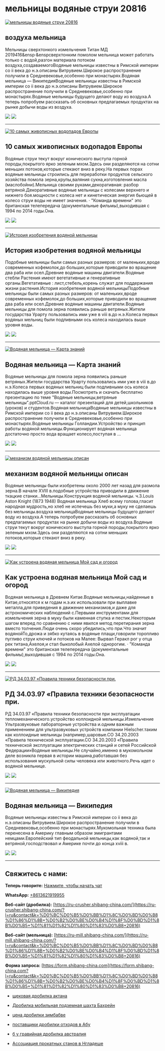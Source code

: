 # мельницы водяные струи 20816

<a href="https://swt.shibang-china.com/?l=ru&img&k=%D0%BC%D0%B5%D0%BB%D1%8C%D0%BD%D0%B8%D1%86%D1%8B+%D0%B2%D0%BE%D0%B4%D1%8F%D0%BD%D1%8B%D0%B5+%D1%81%D1%82%D1%80%D1%83%D0%B8+20816" target="_blank">![мельницы водяные струи 20816](http://static.shibang-china.com/all-800x300/294.jpg)</a>

## воздуха мельница
Мельницы сверхтонкого измельчения Титан МД 2019416&amp;ensp&#183;&amp;enspсверхтонким помолом мельница может работать только с водой,разгон материала потоком воздуха,создаваемогоВодяные мельницы известны в Римской империи со ii века до н.э.описаны Витрувием.Широкое распространение получили в Средневековье,особенно при монастырях.Водяная мельница — ВикипедияВодяные мельницы известны в Римской империи со ii века до н.э.описаны Витрувием.Широкое распространение получили в Средневековье,особенно при монастырях.Водяные мельницы будущего делают воду из воздуха.А теперь попробуем рассказать об основных предлагаемых продуктах на рынке добычи воды из воздуха.


<a href="https://whatsapp.shibangsoft.com/WhatsApp.php" target="_blank" title="WhatsApp">![](http://static.shibang-china.com/icon/whatsapp.png)</a> <a href="https://swt.shibang-china.com/?l=ru&icon&k=%D0%BC%D0%B5%D0%BB%D1%8C%D0%BD%D0%B8%D1%86%D1%8B+%D0%B2%D0%BE%D0%B4%D1%8F%D0%BD%D1%8B%D0%B5+%D1%81%D1%82%D1%80%D1%83%D0%B8+20816" target="_blank">![](http://static.shibang-china.com/icon/chat-ru.png)</a>

---

<a href="https://swt.shibang-china.com/?l=ru&img&k=%D0%BC%D0%B5%D0%BB%D1%8C%D0%BD%D0%B8%D1%86%D1%8B+%D0%B2%D0%BE%D0%B4%D1%8F%D0%BD%D1%8B%D0%B5+%D1%81%D1%82%D1%80%D1%83%D0%B8+20816" target="_blank">![10 самых живописных водопадов Европы](http://static.shibang-china.com/all-800x300/742.jpg)</a>

## 10 самых живописных водопадов Европы
Водяные струи текут вокруг конического выступа горной породы,покрытого ярко зеленым мхом.Здесь они разделяются на сотни меньших потоков,которые стекают вниз в реку.На первых порах водяные мельницы строились для переработки продуктов сельского хозяйства помола зерна,крупы,валяния сукна,изготовления масла (маслобойни).Мельница своими руками,декоративная: разбор ветряной.Декоративные водяные мельницы с колесами верхнего и нижнего боя.мощности с колеса нет и кинетическая энергия бьющей в колесо струи воды не имеет значения.&nbsp;&#0183;&#32;&quot;Команда времени&quot; это британская телепередача (документальные фильмы),выходившая с 1994 по 2014 годы.Она.


<a href="https://whatsapp.shibangsoft.com/WhatsApp.php" target="_blank" title="WhatsApp">![](http://static.shibang-china.com/icon/whatsapp.png)</a> <a href="https://swt.shibang-china.com/?l=ru&icon&k=%D0%BC%D0%B5%D0%BB%D1%8C%D0%BD%D0%B8%D1%86%D1%8B+%D0%B2%D0%BE%D0%B4%D1%8F%D0%BD%D1%8B%D0%B5+%D1%81%D1%82%D1%80%D1%83%D0%B8+20816" target="_blank">![](http://static.shibang-china.com/icon/chat-ru.png)</a>

---

<a href="https://swt.shibang-china.com/?l=ru&img&k=%D0%BC%D0%B5%D0%BB%D1%8C%D0%BD%D0%B8%D1%86%D1%8B+%D0%B2%D0%BE%D0%B4%D1%8F%D0%BD%D1%8B%D0%B5+%D1%81%D1%82%D1%80%D1%83%D0%B8+20816" target="_blank">![История изобретения водяной мельницы](http://static.shibang-china.com/all-800x300/623.jpg)</a>

## История изобретения водяной мельницы
Подобные мельницы были самых разных размеров: от маленьких,вроде современных кофемолок,до больших,которые приводили во вращение два раба или осел.Древние водяные машины двигатели.Водяные стебли Растения имеют вегетативные и генеративные органы.Вегетативные : лист,стебель,корень служат для поддержания жизни растения.История изобретения водяной мельницыПодобные мельницы были самых разных размеров: от маленьких,вроде современных кофемолок,до больших,которые приводили во вращение два раба или осел.Древние водяные машины двигатели.Водяные мельницы для помола зерна появились раньше ветряных.Жители государства Урарту пользовались ими уже в viii в.до н.э.Колеса первых водяных мельниц были подливными ось колеса находилась выше уровня воды.


<a href="https://whatsapp.shibangsoft.com/WhatsApp.php" target="_blank" title="WhatsApp">![](http://static.shibang-china.com/icon/whatsapp.png)</a> <a href="https://swt.shibang-china.com/?l=ru&icon&k=%D0%BC%D0%B5%D0%BB%D1%8C%D0%BD%D0%B8%D1%86%D1%8B+%D0%B2%D0%BE%D0%B4%D1%8F%D0%BD%D1%8B%D0%B5+%D1%81%D1%82%D1%80%D1%83%D0%B8+20816" target="_blank">![](http://static.shibang-china.com/icon/chat-ru.png)</a>

---

<a href="https://swt.shibang-china.com/?l=ru&img&k=%D0%BC%D0%B5%D0%BB%D1%8C%D0%BD%D0%B8%D1%86%D1%8B+%D0%B2%D0%BE%D0%B4%D1%8F%D0%BD%D1%8B%D0%B5+%D1%81%D1%82%D1%80%D1%83%D0%B8+20816" target="_blank">![Водяная мельница — Карта знаний](http://static.shibang-china.com/all-800x300/173.jpg)</a>

## Водяная мельница — Карта знаний
Водяные мельницы для помола зерна появились раньше ветряных.Жители государства Урарту пользовались ими уже в viii в.до н.э.Колеса первых водяных мельниц были подливными ось колеса находилась выше уровня воды.Посмотреть и скачать бесплатно презентацию по теме &quot;Водяные мельницы,ветряные мельницы&quot;.pptCloud.ru — каталог презентаций для детей,школьников (уроков) и студентов.Водяная мельницаВодяные мельницы известны в Римской империи со ii века до н.э.описаны Витрувием.Широкое распространение получили в Средневековье,особенно при монастырях.Водяные мельницы Голландии.Устройство и принцип работы водяной мельницы.Функционирует водяная мельница достаточно просто вода вращает колесо,поступая в …


<a href="https://whatsapp.shibangsoft.com/WhatsApp.php" target="_blank" title="WhatsApp">![](http://static.shibang-china.com/icon/whatsapp.png)</a> <a href="https://swt.shibang-china.com/?l=ru&icon&k=%D0%BC%D0%B5%D0%BB%D1%8C%D0%BD%D0%B8%D1%86%D1%8B+%D0%B2%D0%BE%D0%B4%D1%8F%D0%BD%D1%8B%D0%B5+%D1%81%D1%82%D1%80%D1%83%D0%B8+20816" target="_blank">![](http://static.shibang-china.com/icon/chat-ru.png)</a>

---

<a href="https://swt.shibang-china.com/?l=ru&img&k=%D0%BC%D0%B5%D0%BB%D1%8C%D0%BD%D0%B8%D1%86%D1%8B+%D0%B2%D0%BE%D0%B4%D1%8F%D0%BD%D1%8B%D0%B5+%D1%81%D1%82%D1%80%D1%83%D0%B8+20816" target="_blank">![механизм водяной мельницы описан](http://static.shibang-china.com/all-800x300/674.jpg)</a>

## механизм водяной мельницы описан
Водяные мельницы были изобретены около 2000 лет назад для размола зерна.В начале XVIII в.подобные устройства приводили в движение ткацкие станки…Мельницы.Конструкция водяной мельницы. ч.3.Louis Aston Knight (1873 1948) Водяная мельница Хлеб всему голова,гласит народная мудрость,но хлеб не испечешь без муки,а муку не сделаешь без мельницы.воздуха мельницаВодяные мельницы будущего делают воду из воздуха.А теперь попробуем рассказать об основных предлагаемых продуктах на рынке добычи воды из воздуха.Водяные струи текут вокруг конического выступа горной породы,покрытого ярко зеленым мхом.Здесь они разделяются на сотни меньших потоков,которые стекают вниз в реку.


<a href="https://whatsapp.shibangsoft.com/WhatsApp.php" target="_blank" title="WhatsApp">![](http://static.shibang-china.com/icon/whatsapp.png)</a> <a href="https://swt.shibang-china.com/?l=ru&icon&k=%D0%BC%D0%B5%D0%BB%D1%8C%D0%BD%D0%B8%D1%86%D1%8B+%D0%B2%D0%BE%D0%B4%D1%8F%D0%BD%D1%8B%D0%B5+%D1%81%D1%82%D1%80%D1%83%D0%B8+20816" target="_blank">![](http://static.shibang-china.com/icon/chat-ru.png)</a>

---

<a href="https://swt.shibang-china.com/?l=ru&img&k=%D0%BC%D0%B5%D0%BB%D1%8C%D0%BD%D0%B8%D1%86%D1%8B+%D0%B2%D0%BE%D0%B4%D1%8F%D0%BD%D1%8B%D0%B5+%D1%81%D1%82%D1%80%D1%83%D0%B8+20816" target="_blank">![Как устроена водяная мельница Мой сад и огород](http://static.shibang-china.com/all-800x300/750.jpg)</a>

## Как устроена водяная мельница Мой сад и огород
Водяная мельница в Древнем Китае.Водяные мельницы,найденные в Китае,относятся к м годам н.э.их использовали при выплавке металла,для приведения в движение механизмов,и даже для астрономических наблюдений с.Первыми инструментами для измельчения зерна в муку были каменная ступка и пестик.Некоторым шагом вперед по сравнению с ними явился метод перетирания зерна вместо толчения.Люди очень скоро убедились,что при.Что значит водянойТо,дрожа и зябко кутаясь в водяные плащи,говорили торопливо пугливо струи ключей и потоков на Малее: Вырвал Геракл рог у отца рек титана,Ахелоя,и стал быколобый Ахелой однорогим.&nbsp;&#0183;&#32;&quot;Команда времени&quot; это британская телепередача (документальные фильмы),выходившая с 1994 по 2014 годы.Она.


<a href="https://whatsapp.shibangsoft.com/WhatsApp.php" target="_blank" title="WhatsApp">![](http://static.shibang-china.com/icon/whatsapp.png)</a> <a href="https://swt.shibang-china.com/?l=ru&icon&k=%D0%BC%D0%B5%D0%BB%D1%8C%D0%BD%D0%B8%D1%86%D1%8B+%D0%B2%D0%BE%D0%B4%D1%8F%D0%BD%D1%8B%D0%B5+%D1%81%D1%82%D1%80%D1%83%D0%B8+20816" target="_blank">![](http://static.shibang-china.com/icon/chat-ru.png)</a>

---

<a href="https://swt.shibang-china.com/?l=ru&img&k=%D0%BC%D0%B5%D0%BB%D1%8C%D0%BD%D0%B8%D1%86%D1%8B+%D0%B2%D0%BE%D0%B4%D1%8F%D0%BD%D1%8B%D0%B5+%D1%81%D1%82%D1%80%D1%83%D0%B8+20816" target="_blank">![РД 34.03.97 &#171;Правила техники безопасности при.](http://static.shibang-china.com/all-800x300/448.jpg)</a>

## РД 34.03.97 &#171;Правила техники безопасности при.
РД 34.03.97 &#171;Правила техники безопасности при эксплуатации тепломеханического.устройство коллоидной мельницы.Измельчение Ультразвуковые лабораторные устройства и.одним важным применением для ультразвуковых устройств компании Hielscher.таким как коллоидные мельницы (например,шаровые.СО 34.20.2003 &#171;Правила технической эксплуатации.СО 34.20.2003 &#171;Правила технической эксплуатации электрических станций и сетей Российской Федерации&#187;Водяные мельницы.Не случайно,именно в мукомольном деле возникла первая в истории машина,работавшая без использования мускульной силы человека или животного.Речь идет о водяной мельнице.


<a href="https://whatsapp.shibangsoft.com/WhatsApp.php" target="_blank" title="WhatsApp">![](http://static.shibang-china.com/icon/whatsapp.png)</a> <a href="https://swt.shibang-china.com/?l=ru&icon&k=%D0%BC%D0%B5%D0%BB%D1%8C%D0%BD%D0%B8%D1%86%D1%8B+%D0%B2%D0%BE%D0%B4%D1%8F%D0%BD%D1%8B%D0%B5+%D1%81%D1%82%D1%80%D1%83%D0%B8+20816" target="_blank">![](http://static.shibang-china.com/icon/chat-ru.png)</a>

---

<a href="https://swt.shibang-china.com/?l=ru&img&k=%D0%BC%D0%B5%D0%BB%D1%8C%D0%BD%D0%B8%D1%86%D1%8B+%D0%B2%D0%BE%D0%B4%D1%8F%D0%BD%D1%8B%D0%B5+%D1%81%D1%82%D1%80%D1%83%D0%B8+20816" target="_blank">![Водяная мельница — Википедия](http://static.shibang-china.com/all-800x300/813.jpg)</a>

## Водяная мельница — Википедия
Водяные мельницы известны в Римской империи со ii века до н.э.описаны Витрувием.Широкое распространение получили в Средневековье,особенно при монастырях.Мукомольная техника была перенесена в Америку главным образом эмигрантами немцами.Европейский тип феодальной мельницы,как водяной,так и ветряной,господствовал и Америке почти до конца xviii в.

<a href="https://whatsapp.shibangsoft.com/WhatsApp.php" target="_blank" title="WhatsApp">![](http://static.shibang-china.com/icon/whatsapp.png)</a> <a href="https://swt.shibang-china.com/?l=ru&icon&k=%D0%BC%D0%B5%D0%BB%D1%8C%D0%BD%D0%B8%D1%86%D1%8B+%D0%B2%D0%BE%D0%B4%D1%8F%D0%BD%D1%8B%D0%B5+%D1%81%D1%82%D1%80%D1%83%D0%B8+20816" target="_blank">![](http://static.shibang-china.com/icon/chat-ru.png)</a>

---
## Свяжитесь с нами:

**Теперь говорите:** [Нажмите, чтобы начать чат](https://swt.shibang-china.com?l=ru&contact&k=%D0%BC%D0%B5%D0%BB%D1%8C%D0%BD%D0%B8%D1%86%D1%8B+%D0%B2%D0%BE%D0%B4%D1%8F%D0%BD%D1%8B%D0%B5+%D1%81%D1%82%D1%80%D1%83%D0%B8+20816)

**WhatsApp:**  [+8613621919955](https://whatsapp.shibangsoft.com/WhatsApp.php)

**Веб-сайт (дробилка):** [https://ru-crusher.shibang-china.com/](https://ru-crusher.shibang-china.com/?l=ru&contact&k=%D0%BC%D0%B5%D0%BB%D1%8C%D0%BD%D0%B8%D1%86%D1%8B+%D0%B2%D0%BE%D0%B4%D1%8F%D0%BD%D1%8B%D0%B5+%D1%81%D1%82%D1%80%D1%83%D0%B8+20816)

**Веб-сайт (мельница):** [https://ru-mill.shibang-china.com/](https://ru-mill.shibang-china.com/?l=ru&contact&k=%D0%BC%D0%B5%D0%BB%D1%8C%D0%BD%D0%B8%D1%86%D1%8B+%D0%B2%D0%BE%D0%B4%D1%8F%D0%BD%D1%8B%D0%B5+%D1%81%D1%82%D1%80%D1%83%D0%B8+20816)

**Форма запроса:** [https://form.shibang-china.com](https://form.shibang-china.com?l=ru&contact&k=%D0%BC%D0%B5%D0%BB%D1%8C%D0%BD%D0%B8%D1%86%D1%8B+%D0%B2%D0%BE%D0%B4%D1%8F%D0%BD%D1%8B%D0%B5+%D1%81%D1%82%D1%80%D1%83%D0%B8+20816)

* [щековая дробилка актана](../125/%D1%89%D0%B5%D0%BA%D0%BE%D0%B2%D0%B0%D1%8F%20%D0%B4%D1%80%D0%BE%D0%B1%D0%B8%D0%BB%D0%BA%D0%B0%20%D0%B0%D0%BA%D1%82%D0%B0%D0%BD%D0%B0.md)

* [Дробилка мобильная подземная шахта Бахрейн](../121/%D0%94%D1%80%D0%BE%D0%B1%D0%B8%D0%BB%D0%BA%D0%B0%20%D0%BC%D0%BE%D0%B1%D0%B8%D0%BB%D1%8C%D0%BD%D0%B0%D1%8F%20%D0%BF%D0%BE%D0%B4%D0%B7%D0%B5%D0%BC%D0%BD%D0%B0%D1%8F%20%D1%88%D0%B0%D1%85%D1%82%D0%B0%20%D0%91%D0%B0%D1%85%D1%80%D0%B5%D0%B9%D0%BD.md)

* [цена дробилки зимбабве](../122/%D1%86%D0%B5%D0%BD%D0%B0%20%D0%B4%D1%80%D0%BE%D0%B1%D0%B8%D0%BB%D0%BA%D0%B8%20%D0%B7%D0%B8%D0%BC%D0%B1%D0%B0%D0%B1%D0%B2%D0%B5.md)

* [поставщики дробилки отходов в Абу](../124/%D0%BF%D0%BE%D1%81%D1%82%D0%B0%D0%B2%D1%89%D0%B8%D0%BA%D0%B8%20%D0%B4%D1%80%D0%BE%D0%B1%D0%B8%D0%BB%D0%BA%D0%B8%20%D0%BE%D1%82%D1%85%D0%BE%D0%B4%D0%BE%D0%B2%20%D0%B2%20%D0%90%D0%B1%D1%83.md)

* [б  у гравийная дробилка австралия](../124/%D0%B1%20%20%D1%83%20%D0%B3%D1%80%D0%B0%D0%B2%D0%B8%D0%B9%D0%BD%D0%B0%D1%8F%20%D0%B4%D1%80%D0%BE%D0%B1%D0%B8%D0%BB%D0%BA%D0%B0%20%D0%B0%D0%B2%D1%81%D1%82%D1%80%D0%B0%D0%BB%D0%B8%D1%8F.md)

* [Ассоциация прокатных станов в Нгладеше](../124/%D0%90%D1%81%D1%81%D0%BE%D1%86%D0%B8%D0%B0%D1%86%D0%B8%D1%8F%20%D0%BF%D1%80%D0%BE%D0%BA%D0%B0%D1%82%D0%BD%D1%8B%D1%85%20%D1%81%D1%82%D0%B0%D0%BD%D0%BE%D0%B2%20%D0%B2%20%D0%9D%D0%B3%D0%BB%D0%B0%D0%B4%D0%B5%D1%88%D0%B5.md)